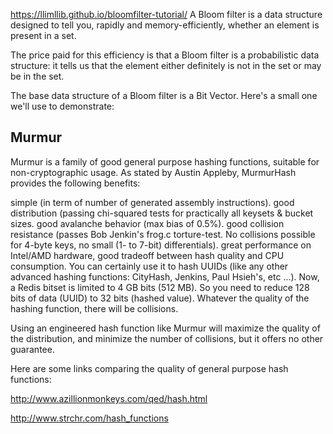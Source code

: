 https://llimllib.github.io/bloomfilter-tutorial/
A Bloom filter is a data structure designed to tell you, rapidly and memory-efficiently, whether an element is present in a set.

The price paid for this efficiency is that a Bloom filter is a probabilistic data structure: it tells us that the element either definitely is not in the set or may be in the set.

The base data structure of a Bloom filter is a Bit Vector. Here's a small one we'll use to demonstrate:







## Murmur
Murmur is a family of good general purpose hashing functions, suitable for non-cryptographic usage. As stated by Austin Appleby, MurmurHash provides the following benefits:

simple (in term of number of generated assembly instructions).
good distribution (passing chi-squared tests for practically all keysets & bucket sizes.
good avalanche behavior (max bias of 0.5%).
good collision resistance (passes Bob Jenkin's frog.c torture-test. No collisions possible for 4-byte keys, no small (1- to 7-bit) differentials).
great performance on Intel/AMD hardware, good tradeoff between hash quality and CPU consumption.
You can certainly use it to hash UUIDs (like any other advanced hashing functions: CityHash, Jenkins, Paul Hsieh's, etc ...). Now, a Redis bitset is limited to 4 GB bits (512 MB). So you need to reduce 128 bits of data (UUID) to 32 bits (hashed value). Whatever the quality of the hashing function, there will be collisions.

Using an engineered hash function like Murmur will maximize the quality of the distribution, and minimize the number of collisions, but it offers no other guarantee.

Here are some links comparing the quality of general purpose hash functions:

http://www.azillionmonkeys.com/qed/hash.html

http://www.strchr.com/hash_functions